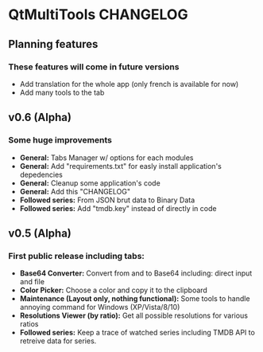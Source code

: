 # QtMultiTools CHANGELOG

## Planning features
### These features will come in future versions
* Add translation for the whole app (only french is available for now)
* Add many tools to the <Maintenance> tab

## v0.6 (Alpha)
### Some huge improvements
* **General:** Tabs Manager w/ options for each modules
* **General:** Add "requirements.txt" for easly install application's depedencies
* **General:** Cleanup some application's code
* **General:** Add this "CHANGELOG"
* **Followed series:** From JSON brut data to Binary Data
* **Followed series:** Add "tmdb.key" instead of directly in code

## v0.5 (Alpha)
### First public release including tabs:
* **Base64 Converter:** Convert from and to Base64 including: direct input and file
* **Color Picker:** Choose a color and copy it to the clipboard
* **Maintenance (Layout only, nothing functional):** Some tools to handle annoying command for Windows (XP/Vista/8/10)
* **Resolutions Viewer (by ratio):** Get all possible resolutions for various ratios
* **Followed series:** Keep a trace of watched series including TMDB API to retreive data for series.